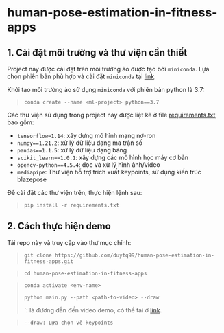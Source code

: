 # human-pose-estimation-in-fitness-apps
## 1. Cài đặt môi trường và thư viện cần thiết
Project này được cài đặt trên môi trưởng ảo được tạo bởi `miniconda`. Lựa chọn phiên bản phù hợp và cài đặt `miniconda` tại [link](https://docs.conda.io/en/latest/miniconda.html).

Khởi tạo môi trường ảo sử dụng `miniconda` với phiên bản python là 3.7:
> `conda create --name <ml-project> python==3.7`

Các thư viện sử dụng trong project này được liệt kê ở file [requirements.txt](#requirements.txt), bao gồm:
- `tensorflow=1.14`: xây dựng mô hình mạng nơ-ron
- `numpy==1.21.2`: xử lý dữ liệu dạng ma trận số
- `pandas==1.1.5`: xử lý dữ liệu dạng bảng
- `scikit_learn==1.0.1`: xây dựng các mô hình học máy cơ bản
- `opencv-python==4.5.4`: đọc và xử lý hình ảnh/video
- `mediapipe`: Thư viện hỗ trợ trích xuất keypoints, sử dụng kiến trúc blazepose

Để cài đặt các thư viện trên, thực hiện lệnh sau:
>`pip install -r requirements.txt`

## 2. Cách thực hiện demo
Tải repo này và truy cập vào thư mục chính:
> `git clone https://github.com/duytq99/human-pose-estimation-in-fitness-apps.git`

> `cd human-pose-estimation-in-fitness-apps`

> `conda activate <env-name>`
> 
> `python main.py --path <path-to-video> --draw`
> 
> `<path-to-video>: là đường dẫn đến video demo, có thể tải ở [link](https://drive.google.com/file/d/1KBFxwa-Q7RnfxeNcDYdvctVkfLCdCwSD/view).

> `--draw: Lựa chọn vẽ keypoints`


